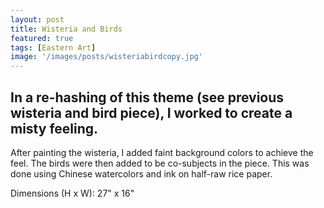 ```yaml
---
layout: post
title: Wisteria and Birds
featured: true
tags: [Eastern Art]
image: '/images/posts/wisteriabirdcopy.jpg'
---
```


## In a re-hashing of this theme (see previous wisteria and bird piece), I worked to create a misty feeling.

After painting the wisteria, I added faint background colors to achieve the feel. The birds were then added to be co-subjects in the piece. This was done using Chinese watercolors and ink on half-raw rice paper.

Dimensions (H x W): 27" x 16"